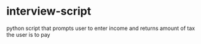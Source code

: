 # interview-script
python script that prompts user to enter income and returns amount of tax the user is to pay
